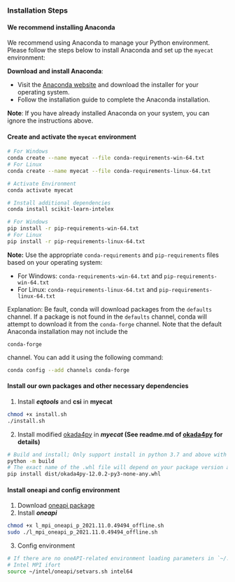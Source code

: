 ### Installation Steps

#### We recommend installing Anaconda

We recommend using Anaconda to manage your Python environment. Please follow the steps below to install Anaconda and set up the `myecat` environment:

**Download and install Anaconda**:

- Visit the [Anaconda website](https://www.anaconda.com/products/distribution) and download the installer for your operating system.
- Follow the installation guide to complete the Anaconda installation.

**Note**: If you have already installed Anaconda on your system, you can ignore the instructions above.

#### Create and activate the `myecat` environment

```bash
# For Windows
conda create --name myecat --file conda-requirements-win-64.txt
# For Linux
conda create --name myecat --file conda-requirements-linux-64.txt

# Activate Environment
conda activate myecat

# Install additional dependencies
conda install scikit-learn-intelex

# For Windows
pip install -r pip-requirements-win-64.txt
# For Linux
pip install -r pip-requirements-linux-64.txt
```

**Note:** Use the appropriate `conda-requirements` and `pip-requirements` files based on your operating system:

* For Windows: `conda-requirements-win-64.txt` and `pip-requirements-win-64.txt`
* For Linux: `conda-requirements-linux-64.txt` and `pip-requirements-linux-64.txt`

Explanation: Be fault, conda will download packages from the `defaults` channel. If a package is not found in the `defaults` channel, conda will attempt to download it from the `conda-forge` channel. Note that the default Anaconda installation may not include the

```
conda-forge
```

 channel. You can add it using the following command:

```bash
conda config --add channels conda-forge
```

#### Install our own packages and other necessary dependencies

1. Install ***eqtools*** and **csi** in **myecat**

```bash
chmod +x install.sh
./install.sh
```

2. Install modified [okada4py](https://github.com/kefuhe/okada4py) in ***myecat* (See readme.md of [okada4py](https://github.com/kefuhe/okada4py) for details)**

```bash
# Build and install; Only support install in python 3.7 and above with this way
python -m build
# The exact name of the .whl file will depend on your package version and Python version
pip install dist/okada4py-12.0.2-py3-none-any.whl
```

#### Install oneapi and config environment

1. Download [oneapi package](https://www.intel.com/content/www/us/en/developer/tools/oneapi/mpi-library-download.html?operatingsystem=linux&mpi-linux=offline)
2. Install ***oneapi***

```bash
chmod +x l_mpi_oneapi_p_2021.11.0.49494_offline.sh
sudo ./l_mpi_oneapi_p_2021.11.0.49494_offline.sh
```

3. Config environment

```bash
# If there are no oneAPI-related environment loading parameters in `~/.bashrc`, please add them manually.
# Intel MPI ifort
source ~/intel/oneapi/setvars.sh intel64
```
